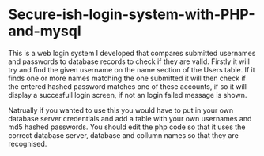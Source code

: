 # Secure-ish-login-system-with-PHP-and-mysql
This is a web login system I developed that compares submitted usernames and passwords to database records to check if they are valid. Firstly it will try and find the given username on the name section of the Users table. If it finds one or more names matching the one submitted it will then check if the entered hashed password matches one of these accounts, if so it will display a succesfull login screen, if not an login failed message is shown. 

Natrually if you wanted to use this you would have to put in your own database server credentials and add a table with your own usernames and md5 hashed passwords. You should edit the php code so that it uses the correct database server, database and collumn names so that they are recognised.    
